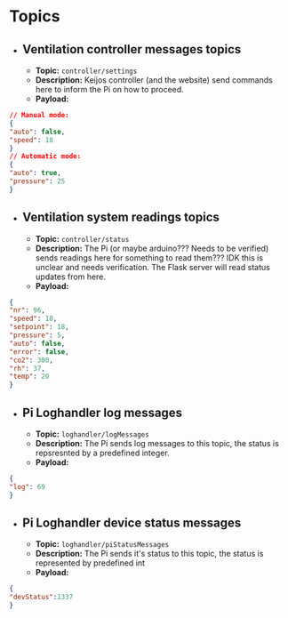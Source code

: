 # Topics

- ##  **Ventilation controller messages topics**
    -   **Topic:** `controller/settings`
    -   **Description:** Keijos controller (and the website) send commands here to inform the Pi on how to proceed.
    -   **Payload:** 
```json
// Manual mode:
{
"auto": false,
"speed": 18
}
// Automatic mode:
{
"auto": true,
"pressure": 25
}
```
- ##  **Ventilation system readings topics**
    -   **Topic:** `controller/status`
    -   **Description:** The Pi (or maybe arduino??? Needs to be verified) sends readings here for something to read them??? IDK this is unclear and needs verification. The Flask server will read status updates from here.
    -   **Payload:** 
```json
{
"nr": 96,
"speed": 18,
"setpoint": 18,
"pressure": 5,
"auto": false,
"error": false,
"co2": 300,
"rh": 37,
"temp": 20
}
```
- ##  **Pi Loghandler log messages**
    -   **Topic:** `loghandler/logMessages`
    -   **Description:** The Pi sends log messages to this topic, the status is repsresnted by a predefined integer.
    -   **Payload:** 
```json
{
"log": 69
}
```
- ##  **Pi Loghandler device status messages**
    -   **Topic:** `loghandler/piStatusMessages`
    -   **Description:** The Pi sends it's status to this topic, the status is represented by predefined int
    -   **Payload:** 
```json
{
"devStatus":1337
}
```